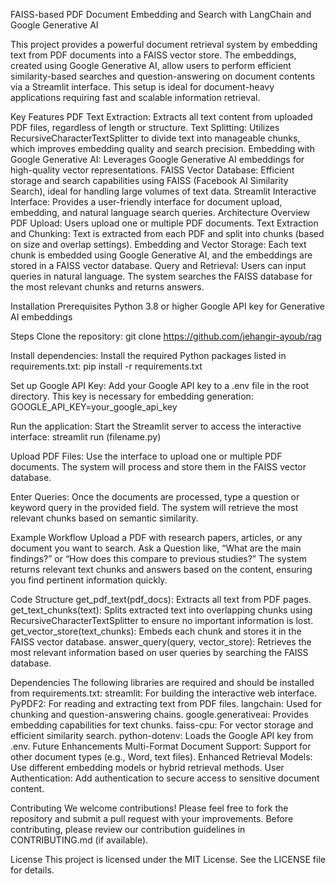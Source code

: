 FAISS-based PDF Document Embedding and Search with LangChain and Google Generative AI

This project provides a powerful document retrieval system by embedding text from PDF documents into a FAISS vector store. The embeddings, created using Google Generative AI, allow users to perform efficient similarity-based searches and question-answering on document contents via a Streamlit interface. This setup is ideal for document-heavy applications requiring fast and scalable information retrieval.

Key Features PDF Text Extraction: Extracts all text content from uploaded PDF files, regardless of length or structure. Text Splitting: Utilizes RecursiveCharacterTextSplitter to divide text into manageable chunks, which improves embedding quality and search precision. Embedding with Google Generative AI: Leverages Google Generative AI embeddings for high-quality vector representations. FAISS Vector Database: Efficient storage and search capabilities using FAISS (Facebook AI Similarity Search), ideal for handling large volumes of text data. Streamlit Interactive Interface: Provides a user-friendly interface for document upload, embedding, and natural language search queries. Architecture Overview PDF Upload: Users upload one or multiple PDF documents. Text Extraction and Chunking: Text is extracted from each PDF and split into chunks (based on size and overlap settings). Embedding and Vector Storage: Each text chunk is embedded using Google Generative AI, and the embeddings are stored in a FAISS vector database. Query and Retrieval: Users can input queries in natural language. The system searches the FAISS database for the most relevant chunks and returns answers.

Installation Prerequisites Python 3.8 or higher Google API key for Generative AI embeddings

Steps Clone the repository: git clone https://github.com/jehangir-ayoub/rag

Install dependencies: Install the required Python packages listed in requirements.txt: pip install -r requirements.txt

Set up Google API Key: Add your Google API key to a .env file in the root directory. This key is necessary for embedding generation: GOOGLE_API_KEY=your_google_api_key

Run the application: Start the Streamlit server to access the interactive interface: streamlit run (filename.py)

Upload PDF Files: Use the interface to upload one or multiple PDF documents. The system will process and store them in the FAISS vector database.

Enter Queries: Once the documents are processed, type a question or keyword query in the provided field. The system will retrieve the most relevant chunks based on semantic similarity.

Example Workflow Upload a PDF with research papers, articles, or any document you want to search. Ask a Question like, “What are the main findings?” or “How does this compare to previous studies?” The system returns relevant text chunks and answers based on the content, ensuring you find pertinent information quickly.

Code Structure get_pdf_text(pdf_docs): Extracts all text from PDF pages. get_text_chunks(text): Splits extracted text into overlapping chunks using RecursiveCharacterTextSplitter to ensure no important information is lost. get_vector_store(text_chunks): Embeds each chunk and stores it in the FAISS vector database. answer_query(query, vector_store): Retrieves the most relevant information based on user queries by searching the FAISS database.

Dependencies The following libraries are required and should be installed from requirements.txt: streamlit: For building the interactive web interface. PyPDF2: For reading and extracting text from PDF files. langchain: Used for chunking and question-answering chains. google.generativeai: Provides embedding capabilities for text chunks. faiss-cpu: For vector storage and efficient similarity search. python-dotenv: Loads the Google API key from .env. Future Enhancements Multi-Format Document Support: Support for other document types (e.g., Word, text files). Enhanced Retrieval Models: Use different embedding models or hybrid retrieval methods. User Authentication: Add authentication to secure access to sensitive document content.

Contributing We welcome contributions! Please feel free to fork the repository and submit a pull request with your improvements. Before contributing, please review our contribution guidelines in CONTRIBUTING.md (if available).

License This project is licensed under the MIT License. See the LICENSE file for details.
